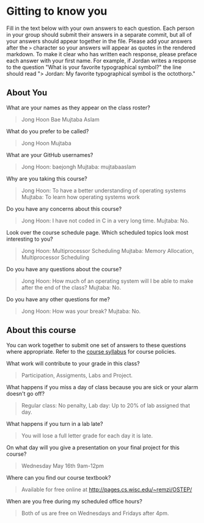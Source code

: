 # Gitting to know you
Fill in the text below with your own answers to each question. Each person in your group should submit their answers in a separate commit, but all of your answers should appear together in the file. Please add your answers after the `>` character so your answers will appear as quotes in the rendered markdown. To make it clear who has written each response, please preface each answer with your first name. For example, if Jordan writes a response to the question "What is your favorite typographical symbol?" the line should read "> Jordan: My favorite typographical symbol is the octothorp." 

## About You
What are your names as they appear on the class roster?
> Jong Hoon Bae
> Mujtaba Aslam

What do you prefer to be called?
> Jong Hoon
> Mujtaba

What are your GitHub usernames?
> Jong Hoon: baejongh
> Mujtaba: mujtabaaslam

Why are you taking this course?
> Jong Hoon: To have a better understanding of operating systems
> Mujtaba: To learn how operating systems work

Do you have any concerns about this course?
> Jong Hoon: I have not coded in C in a very long time.
> Mujtaba: No.

Look over the course schedule page. Which scheduled topics look most interesting to you?
> Jong Hoon: Multiprocessor Scheduling
> Mujtaba: Memory Allocation, Multiprocessor Scheduling

Do you have any questions about the course?
> Jong Hoon: How much of an operating system will I be able to make after the end of the class?
> Mujtaba: No.

Do you have any other questions for me?
> Jong Hoon: How was your break?
> Mujtaba: No.

## About this course
You can work together to submit one set of answers to these questions where appropriate. Refer to the [course syllabus](http://www.cs.grinnell.edu/~curtsinger/teaching/2018S/CSC213/syllabus/) for course policies.

What work will contribute to your grade in this class?
> Participation, Assigments, Labs and Project.

What happens if you miss a day of class because you are sick or your alarm doesn't go off?
> Regular class: No penalty, Lab day: Up to 20% of lab assigned that day.

What happens if you turn in a lab late?
> You will lose a full letter grade for each day it is late.

On what day will you give a presentation on your final project for this course?
> Wednesday May 16th 9am-12pm

Where can you find our course textbook?
> Available for free online at http://pages.cs.wisc.edu/~remzi/OSTEP/

When are you free during my scheduled office hours?
> Both of us are free on Wednesdays and Fridays after 4pm.
